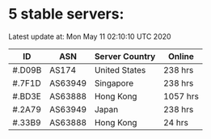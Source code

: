 # 5 stable servers:

Latest update at: Mon May 11 02:10:10 UTC 2020

| ID | ASN | Server Country | Online |
| -- | --- | -------------- | ------ |
| #.D09B | AS174 | United States | 238 hrs |
| #.7F1D | AS63949 | Singapore | 238 hrs |
| #.BD3E | AS63888 | Hong Kong | 1057 hrs |
| #.2A79 | AS63949 | Japan | 238 hrs |
| #.33B9 | AS63888 | Hong Kong | 24 hrs |

